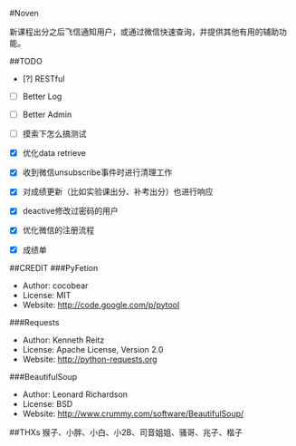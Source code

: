 #Noven

新课程出分之后飞信通知用户，或通过微信快速查询，并提供其他有用的辅助功能。


##TODO
* [?] RESTful
* [ ] Better Log
* [ ] Better Admin

* [ ] 摸索下怎么搞测试

* [x] 优化data retrieve
* [x] 收到微信unsubscribe事件时进行清理工作
* [x] 对成绩更新（比如实验课出分、补考出分）也进行响应
* [x] deactive修改过密码的用户
* [x] 优化微信的注册流程
* [x] 成绩单


##CREDIT
###PyFetion
*   Author: cocobear
*   License: MIT
*   Website: <http://code.google.com/p/pytool>

###Requests
*   Author: Kenneth Reitz
*   License: Apache License, Version 2.0
*   Website: <http://python-requests.org>

###BeautifulSoup
*   Author: Leonard Richardson
*   License: BSD
*   Website: <http://www.crummy.com/software/BeautifulSoup/>


##THXs
猴子、小胖、小白、小2B、司音姐姐、骚哥、兆子、楷子
